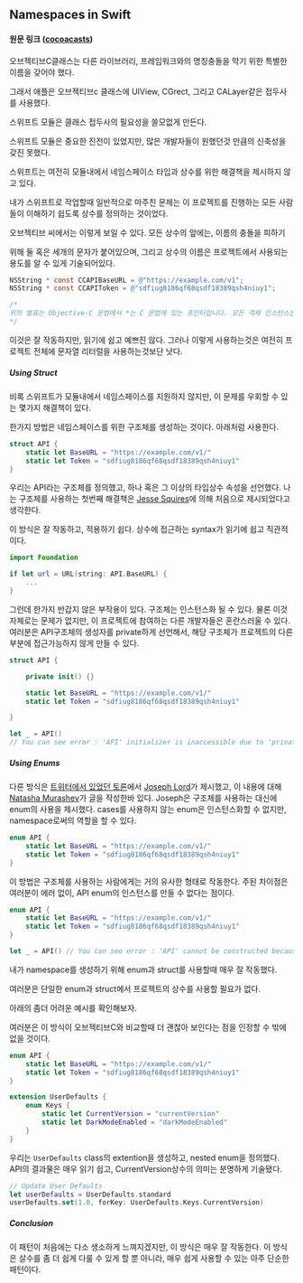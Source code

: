 ## Namespaces in Swift

#### 원문 링크 ([cocoacasts](https://cocoacasts.com/namespaces-in-swift/))



오브젝티브C클래스는 다른 라이브러리, 프레임워크와의 명칭충돌을 막기 위한 특별한 이름을 갖어야 했다.

그래서 애플은 오브젝티브c 클래스에 UIView, CGrect, 그리고 CALayer같은 접두사를 사용했다.

스위프트 모듈은 클래스 접두사의 필요성을 쓸모없게 만든다.



스위프트 모듈은 중요한 진전이 있었지만, 많은 개발자들이 원했던것 만큼의 신축성을 갖진 못했다.

스위프트는 여전히 모듈내에서 네임스페이스 타입과 상수를 위한 해결책을 제시하지 않고 있다.

내가 스위프트로 작업할때 일반적으로 마주친 문제는 이 프로젝트를 진행하는 모든 사람들이 이해하기 쉽도록 상수를 정의하는 것이었다.



오브젝티브 씨에서는 이렇게 보일 수 있다. 모든 상수의 앞에는, 이름의 충돌을 피하기

위해 둘 혹은 세개의 문자가 붙어있으며, 그리고 상수의 이름은 프로젝트에서 사용되는 용도를 알 수 있게 기술되어있다.

```objective-c
NSString * const CCAPIBaseURL = @"https://example.com/v1";
NSString * const CCAPIToken = @"sdfiug8186qf68qsdf18389qsh4niuy1";

/*
위의 별표는 Objective-C 문법에서 *는 C 문법에 있는 포인터입니다. 모든 객체 인스턴스는 *를 붙여서 참조한다는 것을 포인터 문법으로 명시해야 합니다. <출처 : 코드스쿼드 모바일 마스터 JK>
*/
```



이것은 잘 작동하지만, 읽기에 쉽고 예쁘진 않다. 그러나 이렇게 사용하는것은 여전히 프로젝트 전체에 문자열 리터럴을 사용하는것보단 낫다.



##### Using Struct

비록 스위프트가 모듈내에서 네임스페이스를 지원하지 않지만, 이 문제를 우회할 수 있는 몇가지 해결책이 있다.

한가지 방법은 네임스페이스를 위한 구조체를 생성하는 것이다. 아래처럼 사용한다.

```swift	
struct API {
    static let BaseURL = "https://example.com/v1/"
    static let Token = "sdfiug8186qf68qsdf18389qsh4niuy1"
}
```



우리는 API라는 구조체를 정의했고, 하나 혹은 그 이상의 타입상수 속성을 선언했다. 나는 구조체를 사용하는 첫번째 해결책은 [Jesse Squires](https://www.jessesquires.com/blog/swift-namespaced-constants/)에 의해  처음으로 제시되었다고 생각한다. 

이 방식은 잘 작동하고, 적용하기 쉽다. 상수에 접근하는 syntax가 읽기에 쉽고 직관적이다.

```swift
import Foundation

if let url = URL(string: API.BaseURL) {
    ...
}
```



그런데 한가지 반갑지 않은 부작용이 있다. 구조체는 인스턴스화 될 수 있다. 물론 이것 자체로는 문제가 없지만, 이 프로젝트에 참여하는 다른 개발자들은 혼란스러울 수 있다. 여러분은 API구조체의 생성자를 private하게 선언해서, 해당 구조체가 프로젝트의 다른 부분에 접근가능하지 않게 만들 수 있다.

```swift
struct API {

    private init() {}

    static let BaseURL = "https://example.com/v1/"
    static let Token = "sdfiug8186qf68qsdf18389qsh4niuy1"

}

let _ = API()
// You can see error : 'API' initializer is inaccessible due to 'private' protection level
```



##### Using Enums



다른 방식은 [트위터에서 있었던 토론](https://twitter.com/NatashaTheRobot/status/714798388345110528)에서 [Joseph Lord](https://twitter.com/jl_hfl)가 제시했고, 이 내용에 대해 [Natasha Murashev](https://www.natashatherobot.com/swift-enum-no-cases/)가 글을 작성한바 있다. Joseph은 구조체를 사용하는 대신에 enum의 사용을 제시했다. cases를 사용하지 않는 enum은 인스턴스화할 수 없지만, namespace로써의 역할을 할 수 있다.

```swift
enum API {
    static let BaseURL = "https://example.com/v1/"
    static let Token = "sdfiug8186qf68qsdf18389qsh4niuy1"
}
```

이 방법은 구조체를 사용하는 사람에게는 거의 유사한 형태로 작동한다. 주된 차이점은 여러분이 에러 없이, API enum의 인스턴스를 만들 수 없다는 점이다. 

```swift
enum API {
    static let BaseURL = "https://example.com/v1/"
    static let Token = "sdfiug8186qf68qsdf18389qsh4niuy1"
}

let _ = API() // You can see error : 'API' cannot be constructed because it has no accessible initializers
```



내가 namespace를 생성하기 위해 enum과 struct를 사용할때 매우 잘 작동했다.

여러분은 단일한 enum과 struct에서 프로젝트의 상수를 사용할 필요가 없다.

아래의 좀더 어려운 예시를 확인해보자. 

여러분은 이 방식이 오브젝티브C와 비교할때 더 괜찮아 보인다는 점을 인정할 수 밖에 없을 것이다. 

```swift
enum API {
    static let BaseURL = "https://example.com/v1/"
    static let Token = "sdfiug8186qf68qsdf18389qsh4niuy1"
}

extension UserDefaults {
    enum Keys {
        static let CurrentVersion = "currentVersion"
        static let DarkModeEnabled = "darkModeEnabled"
    }
}
```

우리는 `UserDefaults` class의 extention을 생성하고, nested enum을  정의했다. API의 결과물은 매우 읽기 쉽고, CurrentVersion상수의 의미는 분명하게 기술됐다.

```swift
// Update User Defaults
let userDefaults = UserDefaults.standard
userDefaults.set(1.0, forKey: UserDefaults.Keys.CurrentVersion)
```



##### Conclusion

이 패턴이 처음에는 다소 생소하게 느껴지겠지만, 이 방식은 매우 잘 작동한다. 이 방식은 살수를 좀 더 쉽게 다룰 수 있게 할 뿐 아니라, 매우 쉽게 사용할 수 있는 아주 단순한 패턴이다.